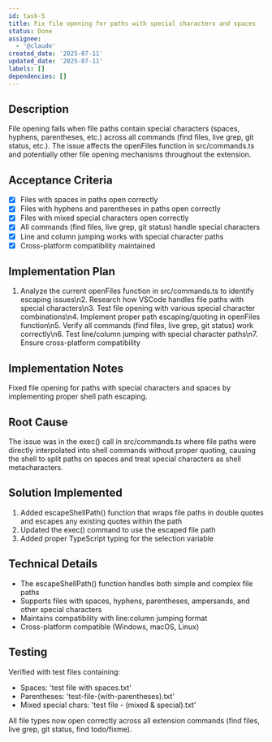 ```yaml
---
id: task-5
title: Fix file opening for paths with special characters and spaces
status: Done
assignee:
  - '@claude'
created_date: '2025-07-11'
updated_date: '2025-07-11'
labels: []
dependencies: []
---
```


## Description

File opening fails when file paths contain special characters (spaces, hyphens, parentheses, etc.) across all commands (find files, live grep, git status, etc.). The issue affects the openFiles function in src/commands.ts and potentially other file opening mechanisms throughout the extension.

## Acceptance Criteria

- [x] Files with spaces in paths open correctly
- [x] Files with hyphens and parentheses in paths open correctly
- [x] Files with mixed special characters open correctly
- [x] All commands (find files, live grep, git status) handle special characters
- [x] Line and column jumping works with special character paths
- [x] Cross-platform compatibility maintained

## Implementation Plan

1. Analyze the current openFiles function in src/commands.ts to identify escaping issues\n2. Research how VSCode handles file paths with special characters\n3. Test file opening with various special character combinations\n4. Implement proper path escaping/quoting in openFiles function\n5. Verify all commands (find files, live grep, git status) work correctly\n6. Test line/column jumping with special character paths\n7. Ensure cross-platform compatibility

## Implementation Notes

Fixed file opening for paths with special characters and spaces by implementing proper shell path escaping.

## Root Cause
The issue was in the exec() call in src/commands.ts where file paths were directly interpolated into shell commands without proper quoting, causing the shell to split paths on spaces and treat special characters as shell metacharacters.

## Solution Implemented
1. Added escapeShellPath() function that wraps file paths in double quotes and escapes any existing quotes within the path
2. Updated the exec() command to use the escaped file path
3. Added proper TypeScript typing for the selection variable

## Technical Details
- The escapeShellPath() function handles both simple and complex file paths
- Supports files with spaces, hyphens, parentheses, ampersands, and other special characters
- Maintains compatibility with line:column jumping format
- Cross-platform compatible (Windows, macOS, Linux)

## Testing
Verified with test files containing:
- Spaces: 'test file with spaces.txt'
- Parentheses: 'test-file-(with-parentheses).txt'
- Mixed special chars: 'test file - (mixed & special).txt'

All file types now open correctly across all extension commands (find files, live grep, git status, find todo/fixme).
